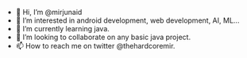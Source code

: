 - 👋 Hi, I’m @mirjunaid
- 👀 I’m interested in android development, web development, AI, ML...
- 🌱 I’m currently learning java.
- 💞️ I’m looking to collaborate on any basic java project.
- 📫 How to reach me on twitter @thehardcoremir.

<!---
mirjunaid/mirjunaid is a ✨ special ✨ repository because its `README.md` (this file) appears on your GitHub profile.
You can click the Preview link to take a look at your changes.
--->
